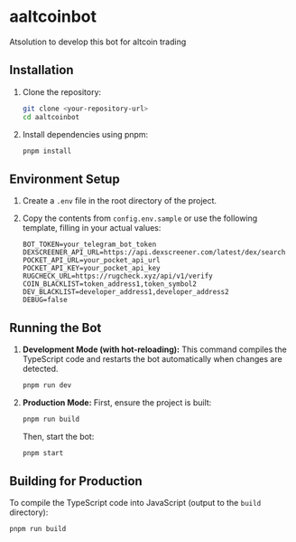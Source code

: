 # aaltcoinbot

Atsolution to develop this bot for altcoin trading

## Installation

1.  Clone the repository:
    ```bash
    git clone <your-repository-url>
    cd aaltcoinbot
    ```
2.  Install dependencies using pnpm:
    ```bash
    pnpm install
    ```

## Environment Setup

1.  Create a `.env` file in the root directory of the project.
2.  Copy the contents from `config.env.sample` or use the following template, filling in your actual values:

    ```dotenv
    BOT_TOKEN=your_telegram_bot_token
    DEXSCREENER_API_URL=https://api.dexscreener.com/latest/dex/search
    POCKET_API_URL=your_pocket_api_url
    POCKET_API_KEY=your_pocket_api_key
    RUGCHECK_URL=https://rugcheck.xyz/api/v1/verify
    COIN_BLACKLIST=token_address1,token_symbol2
    DEV_BLACKLIST=developer_address1,developer_address2
    DEBUG=false
    ```

## Running the Bot

1.  **Development Mode (with hot-reloading):**
    This command compiles the TypeScript code and restarts the bot automatically when changes are detected.
    ```bash
    pnpm run dev
    ```

2.  **Production Mode:**
    First, ensure the project is built:
    ```bash
    pnpm run build
    ```
    Then, start the bot:
    ```bash
    pnpm start
    ```

## Building for Production

To compile the TypeScript code into JavaScript (output to the `build` directory):

```bash
pnpm run build
```
